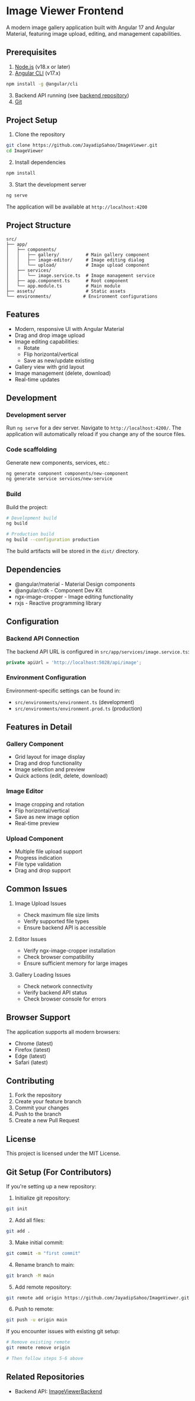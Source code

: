 # Image Viewer Frontend

A modern image gallery application built with Angular 17 and Angular Material, featuring image upload, editing, and management capabilities.

## Prerequisites

1. [Node.js](https://nodejs.org/) (v18.x or later)
2. [Angular CLI](https://angular.io/cli) (v17.x)
```bash
npm install -g @angular/cli
```
3. Backend API running (see [backend repository](https://github.com/JayadipSahoo/ImageViewerBackend))
4. [Git](https://git-scm.com/downloads)

## Project Setup

1. Clone the repository
```bash
git clone https://github.com/JayadipSahoo/ImageViewer.git
cd ImageViewer
```

2. Install dependencies
```bash
npm install
```

3. Start the development server
```bash
ng serve
```

The application will be available at `http://localhost:4200`

## Project Structure

```
src/
├── app/
│   ├── components/
│   │   ├── gallery/          # Main gallery component
│   │   ├── image-editor/     # Image editing dialog
│   │   └── upload/           # Image upload component
│   ├── services/
│   │   └── image.service.ts  # Image management service
│   ├── app.component.ts      # Root component
│   └── app.module.ts         # Main module
├── assets/                   # Static assets
└── environments/            # Environment configurations
```

## Features

- Modern, responsive UI with Angular Material
- Drag and drop image upload
- Image editing capabilities:
  - Rotate
  - Flip horizontal/vertical
  - Save as new/update existing
- Gallery view with grid layout
- Image management (delete, download)
- Real-time updates

## Development

### Development server

Run `ng serve` for a dev server. Navigate to `http://localhost:4200/`. The application will automatically reload if you change any of the source files.

### Code scaffolding

Generate new components, services, etc.:
```bash
ng generate component components/new-component
ng generate service services/new-service
```

### Build

Build the project:
```bash
# Development build
ng build

# Production build
ng build --configuration production
```

The build artifacts will be stored in the `dist/` directory.

## Dependencies

- @angular/material - Material Design components
- @angular/cdk - Component Dev Kit
- ngx-image-cropper - Image editing functionality
- rxjs - Reactive programming library

## Configuration

### Backend API Connection

The backend API URL is configured in `src/app/services/image.service.ts`:
```typescript
private apiUrl = 'http://localhost:5028/api/image';
```

### Environment Configuration

Environment-specific settings can be found in:
- `src/environments/environment.ts` (development)
- `src/environments/environment.prod.ts` (production)

## Features in Detail

### Gallery Component
- Grid layout for image display
- Drag and drop functionality
- Image selection and preview
- Quick actions (edit, delete, download)

### Image Editor
- Image cropping and rotation
- Flip horizontal/vertical
- Save as new image option
- Real-time preview

### Upload Component
- Multiple file upload support
- Progress indication
- File type validation
- Drag and drop support

## Common Issues

1. Image Upload Issues
   - Check maximum file size limits
   - Verify supported file types
   - Ensure backend API is accessible

2. Editor Issues
   - Verify ngx-image-cropper installation
   - Check browser compatibility
   - Ensure sufficient memory for large images

3. Gallery Loading Issues
   - Check network connectivity
   - Verify backend API status
   - Check browser console for errors

## Browser Support

The application supports all modern browsers:
- Chrome (latest)
- Firefox (latest)
- Edge (latest)
- Safari (latest)

## Contributing

1. Fork the repository
2. Create your feature branch
3. Commit your changes
4. Push to the branch
5. Create a new Pull Request

## License

This project is licensed under the MIT License.

## Git Setup (For Contributors)

If you're setting up a new repository:

1. Initialize git repository:
```bash
git init
```

2. Add all files:
```bash
git add .
```

3. Make initial commit:
```bash
git commit -m "first commit"
```

4. Rename branch to main:
```bash
git branch -M main
```

5. Add remote repository:
```bash
git remote add origin https://github.com/JayadipSahoo/ImageViewer.git
```

6. Push to remote:
```bash
git push -u origin main
```

If you encounter issues with existing git setup:
```bash
# Remove existing remote
git remote remove origin

# Then follow steps 5-6 above
```

## Related Repositories

- Backend API: [ImageViewerBackend](https://github.com/JayadipSahoo/ImageViewerBackend)
